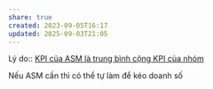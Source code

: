 ```yaml
---
share: true
created: 2023-09-05T16:17
updated: 2025-09-03T21:05
---
```

Lý do:: [KPI của ASM là trung bình cộng KPI của nhóm](../../../../../../../%E2%9A%A1Hi%E1%BB%83u%20bi%E1%BA%BFt%20s%C3%A2u/M%C3%B4%20h%C3%ACnh%20nh%C3%A2n%20s%E1%BB%B1/%C4%90%E1%BA%A1i%20l%C3%BD,%20l%C6%B0%C6%A1ng%20kho%C3%A1n,%20KPI/KPI%20c%E1%BB%A7a%20ASM%20l%C3%A0%20trung%20b%C3%ACnh%20c%E1%BB%99ng%20KPI%20c%E1%BB%A7a%20nh%C3%B3m.md)

Nếu ASM cần thì có thể tự làm để kéo doanh số
